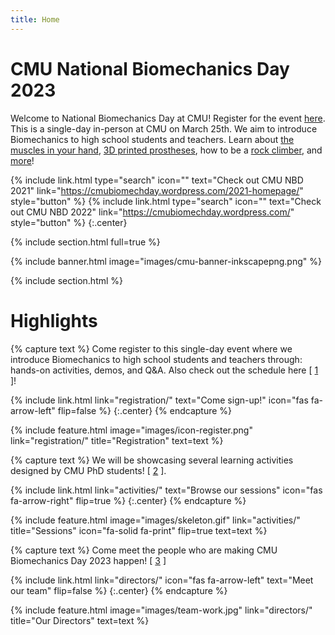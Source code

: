 ```yaml
---
title: Home
---
```


# CMU National Biomechanics Day 2023

Welcome to National Biomechanics Day at CMU! Register for the event [here](registration/). This is a single-day in-person at CMU on March 25th. We aim to introduce Biomechanics to high school students and teachers. Learn about [the muscles in your hand](sessions/muscles-the-workings-of-the-hand), [3D printed prostheses](sessions/3d-printing-legs), how to be a [rock climber](sessions/become-a-rock-climber), and [more](activities/)!
<!-- https://fontawesome.com/icons/signature?s=solid&f=classic -->
<!-- https://github.com/nathancy/jekyll-embed-video#embed-youtube -->

{%
  include link.html
  type="search"
  icon=""
  text="Check out CMU NBD 2021"
  link="https://cmubiomechday.wordpress.com/2021-homepage/"
  style="button"
%}
{%
  include link.html
  type="search"
  icon=""
  text="Check out CMU NBD 2022"
  link="https://cmubiomechday.wordpress.com/"
  style="button"
%}
{:.center}

{% include section.html full=true %}

{% include banner.html image="images/cmu-banner-inkscapepng.png" %}

{% include section.html %}

# Highlights

{% capture text %}
Come register to this single-day event where we introduce Biomechanics to high school students and teachers through: hands-on activities, demos, and Q&A. Also check out the schedule here \[ [1](https://www.projectcounter.org/about/register/icon-register/) \]!

{%
  include link.html
  link="registration/"
  text="Come sign-up!"
  icon="fas fa-arrow-left"
  flip=false
%}
{:.center}
{% endcapture %}

{%
  include feature.html
  image="images/icon-register.png"
  link="registration/"
  title="Registration"
  text=text
%}

{% capture text %}
We will be showcasing several learning activities designed by CMU PhD students! \[ [2](https://giphy.com/gifs/supersimple-skeleton-bones-dance-6Ery0AuKozSE5Af9cP) \].

{%
  include link.html
  link="activities/"
  text="Browse our sessions"
  icon="fas fa-arrow-right"
  flip=true
%}
{:.center}
{% endcapture %}

{%
  include feature.html
  image="images/skeleton.gif"
  link="activities/"
  title="Sessions"
  icon="fa-solid fa-print"
  flip=true
  text=text
%}

{% capture text %}
Come meet the people who are making CMU Biomechanics Day 2023 happen! \[ [3](https://stock.adobe.com/images/vector-illustration-in-simple-flat-style-teamwork-and-development-concept-people-holding-abstract-geometric-shapes-and-puzzle-pieces-organisation-and-management/338052826?as_campaign=ftmigration2&as_channel=dpcft&as_campclass=brand&as_source=ft_web&as_camptype=acquisition&as_audience=users&as_content=closure_asset-detail-page) \]

{%
  include link.html
  link="directors/"
  icon="fas fa-arrow-left"
  text="Meet our team"
  flip=false
%}
{:.center}
{% endcapture %}

{%
  include feature.html
  image="images/team-work.jpg"
  link="directors/"
  title="Our Directors"
  text=text
%}

